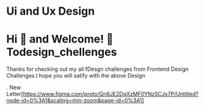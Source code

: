 # Ui and Ux Design

# Hi 👋 and Welcome! 🙏 Todesign_chellenges

Thanks for checking out my all fDesgn challenges
from Frontend Design Challenges.I hope you will satify with the above Design

. New Letter[https://www.figma.com/proto/Qn6JE2DqXzMF0YNz5CJs7P/Untitled?node-id=0%3A1&scaling=min-zoom&page-id=0%3A1]
